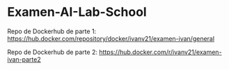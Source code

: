 # Examen-AI-Lab-School
Repo de Dockerhub de parte 1: https://hub.docker.com/repository/docker/ivanv21/examen-ivan/general

Repo de Dockerhub de parte 2: https://hub.docker.com/r/ivanv21/examen-ivan-parte2
